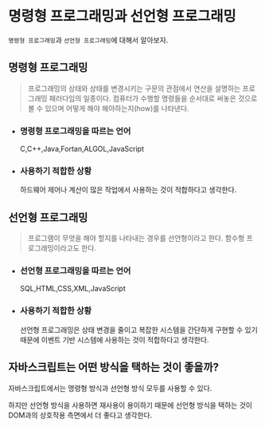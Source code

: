 # 명령형 프로그래밍과 선언형 프로그래밍

`명령형 프로그래밍`과 `선언형 프로그래밍`에 대해서 알아보자.

## 명령형 프로그래밍

> 프로그래밍의 상태와 상태를 변경시키는 구문의 관점에서 연산을 설명하는 프로그래밍 패러다임의 일종이다.
> 컴퓨터가 수행할 명령들을 순서대로 써놓은 것으로 볼 수 있으며 어떻게 해야 해야하는지(how)를 나타낸다.

- ### 명령형 프로그래밍을 따르는 언어

  C,C++,Java,Fortan,ALGOL,JavaScript

- ### 사용하기 적합한 상황

  하드웨어 제어나 계산이 많은 작업에서 사용하는 것이 적합하다고 생각한다.

## 선언형 프로그래밍

> 프로그램이 무엇을 해야 할지를 나타내는 경우를 선언형이라고 한다.
> 함수형 프로그래밍이라고도 한다.

- ### 선언형 프로그래밍을 따르는 언어

  SQL,HTML,CSS,XML,JavaScript

- ### 사용하기 적합한 상황

  선언형 프로그래밍은 상태 변경을 줄이고 복잡한 시스템을 간단하게 구현할 수 있기 때문에 이벤트 기반 시스템에 사용하는 것이 적합하다고 생각한다.

## 자바스크립트는 어떤 방식을 택하는 것이 좋을까?

자바스크립트에서는 명령형 방식과 선언형 방식 모두를 사용할 수 있다.

하지만 선언형 방식을 사용하면 재사용이 용이하기 때문에 선언형 방식을 택하는 것이 DOM과의 상호작용 측면에서 더 좋다고 생각한다.
